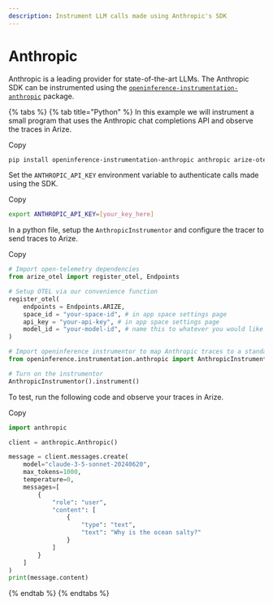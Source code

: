 ```yaml
---
description: Instrument LLM calls made using Anthropic's SDK
---
```


# Anthropic

Anthropic is a leading provider for state-of-the-art LLMs. The Anthropic SDK can be instrumented using the [`openinference-instrumentation-anthropic`](https://github.com/Arize-ai/openinference/tree/main/python/instrumentation/openinference-instrumentation-anthropic) package.

{% tabs %}
{% tab title="Python" %}
In this example we will instrument a small program that uses the Anthropic chat completions API and observe the traces in Arize.

Copy

```sh
pip install openinference-instrumentation-anthropic anthropic arize-otel opentelemetry-sdk opentelemetry-exporter-grpc
```

Set the `ANTHROPIC_API_KEY` environment variable to authenticate calls made using the SDK.

Copy

```sh
export ANTHROPIC_API_KEY=[your_key_here]
```

In a python file, setup the `AnthropicInstrumentor` and configure the tracer to send traces to Arize.

Copy

```python
# Import open-telemetry dependencies
from arize_otel import register_otel, Endpoints

# Setup OTEL via our convenience function
register_otel(
    endpoints = Endpoints.ARIZE,
    space_id = "your-space-id", # in app space settings page
    api_key = "your-api-key", # in app space settings page
    model_id = "your-model-id", # name this to whatever you would like
)

# Import openinference instrumentor to map Anthropic traces to a standard format
from openinference.instrumentation.anthropic import AnthropicInstrumentor

# Turn on the instrumentor
AnthropicInstrumentor().instrument()
```

To test, run the following code and observe your traces in Arize.

Copy

```python
import anthropic

client = anthropic.Anthropic()

message = client.messages.create(
    model="claude-3-5-sonnet-20240620",
    max_tokens=1000,
    temperature=0,
    messages=[
        {
            "role": "user",
            "content": [
                {
                    "type": "text",
                    "text": "Why is the ocean salty?"
                }
            ]
        }
    ]
)
print(message.content)
```
{% endtab %}
{% endtabs %}
